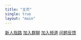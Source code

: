 ```yaml
---
title: "主页"
single: true
layout: "main"
---
```



<div class="button-container">
  <a href="/posts/guide" class="button">新人指路</a>
  <a href="https://jq.qq.com/?k=5WukPKv" class="button">加入群聊</a>
  <a href="https://qun.qq.com/qqweb/qunpro/share?inviteCode=2l2COvdUN0S" class="button">加入频道</a>
  <a href="https://qun.qq.com/qqweb/qunpro/share?inviteCode=2jKeVdfLFtI" class="button">问题反馈</a>
</div>

<script src="https://identity.netlify.com/v1/netlify-identity-widget.js"></script>